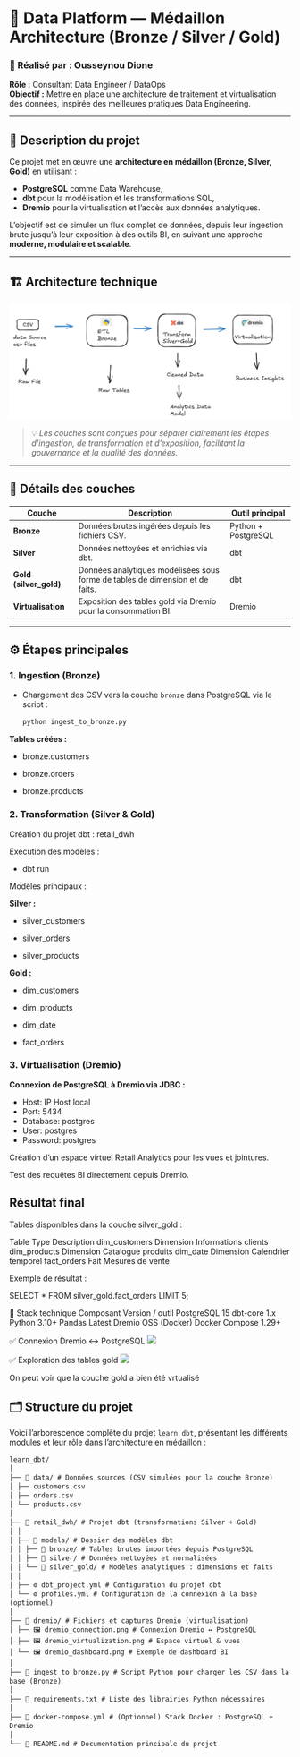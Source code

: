 # 🧱 Data Platform — Médaillon Architecture (Bronze / Silver / Gold)

### 🚀 Réalisé par : **Ousseynou Dione**  
**Rôle :** Consultant Data Engineer / DataOps  
**Objectif :** Mettre en place une architecture de traitement et virtualisation des données, inspirée des meilleures pratiques Data Engineering.

---

## 📘 Description du projet

Ce projet met en œuvre une **architecture en médaillon (Bronze, Silver, Gold)** en utilisant :
- **PostgreSQL** comme Data Warehouse,
- **dbt** pour la modélisation et les transformations SQL,
- **Dremio** pour la virtualisation et l’accès aux données analytiques.

L’objectif est de simuler un flux complet de données, depuis leur ingestion brute jusqu’à leur exposition à des outils BI, en suivant une approche **moderne, modulaire et scalable**.

---

## 🏗️ Architecture technique

<img src="assets/Architecture ELT DBT.png">




> 💡 *Les couches sont conçues pour séparer clairement les étapes d’ingestion, de transformation et d’exposition, facilitant la gouvernance et la qualité des données.*

---

## 🧩 Détails des couches

| Couche | Description | Outil principal |
|---------|--------------|----------------|
| **Bronze** | Données brutes ingérées depuis les fichiers CSV. | Python + PostgreSQL |
| **Silver** | Données nettoyées et enrichies via dbt. | dbt |
| **Gold (silver_gold)** | Données analytiques modélisées sous forme de tables de dimension et de faits. | dbt |
| **Virtualisation** | Exposition des tables gold via Dremio pour la consommation BI. | Dremio |

---

## ⚙️ Étapes principales

### 1. Ingestion (Bronze)
- Chargement des CSV vers la couche `bronze` dans PostgreSQL via le script :
  ```bash
  python ingest_to_bronze.py

**Tables créées :**

- bronze.customers

- bronze.orders

- bronze.products

### 2. Transformation (Silver & Gold)

Création du projet dbt : retail_dwh

Exécution des modèles :

- dbt run


Modèles principaux :

**Silver :**

- silver_customers

- silver_orders

- silver_products

**Gold :**

- dim_customers

- dim_products

- dim_date

- fact_orders

### 3. Virtualisation (Dremio)

**Connexion de PostgreSQL à Dremio via JDBC :**

- Host: IP Host local
- Port: 5434
- Database: postgres
- User: postgres
- Password: postgres


Création d’un espace virtuel Retail Analytics pour les vues et jointures.

Test des requêtes BI directement depuis Dremio.

## Résultat final

Tables disponibles dans la couche silver_gold :

Table	Type	Description
dim_customers	Dimension	Informations clients
dim_products	Dimension	Catalogue produits
dim_date	Dimension	Calendrier temporel
fact_orders	Fait	Mesures de vente

Exemple de résultat :

SELECT * FROM silver_gold.fact_orders LIMIT 5;

🧰 Stack technique
Composant	Version / outil
PostgreSQL	15
dbt-core	1.x
Python	3.10+
Pandas	Latest
Dremio	OSS (Docker)
Docker Compose	1.29+

✅ Connexion Dremio ↔ PostgreSQL
<img src="assets/connexiondremio.png">

✅ Exploration des tables gold
<img src="assets/requête test dremio.png">

On peut voir que la couche gold a bien été vrtualisé 

## 🗂️ Structure du projet

Voici l’arborescence complète du projet `learn_dbt`, présentant les différents modules et leur rôle dans l’architecture en médaillon :
````
learn_dbt/
│
├── 📁 data/ # Données sources (CSV simulées pour la couche Bronze)
│ ├── customers.csv
│ ├── orders.csv
│ └── products.csv
│
├── 📁 retail_dwh/ # Projet dbt (transformations Silver + Gold)
│ │
│ ├── 📁 models/ # Dossier des modèles dbt
│ │ ├── 📁 bronze/ # Tables brutes importées depuis PostgreSQL
│ │ ├── 📁 silver/ # Données nettoyées et normalisées
│ │ └── 📁 silver_gold/ # Modèles analytiques : dimensions et faits
│ │
│ ├── ⚙️ dbt_project.yml # Configuration du projet dbt
│ └── ⚙️ profiles.yml # Configuration de la connexion à la base (optionnel)
│
├── 📁 dremio/ # Fichiers et captures Dremio (virtualisation)
│ ├── 🖼️ dremio_connection.png # Connexion Dremio ↔ PostgreSQL
│ ├── 🖼️ dremio_virtualization.png # Espace virtuel & vues
│ └── 🖼️ dremio_dashboard.png # Exemple de dashboard BI
│
├── 🐍 ingest_to_bronze.py # Script Python pour charger les CSV dans la base (Bronze)
│
├── 📄 requirements.txt # Liste des librairies Python nécessaires
│
├── 🐳 docker-compose.yml # (Optionnel) Stack Docker : PostgreSQL + Dremio
│
└── 📘 README.md # Documentation principale du projet
``````

